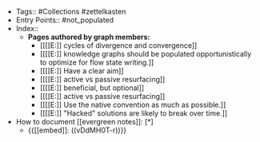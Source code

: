 - Tags:: #Collections #zettelkasten
- Entry Points:: #not_populated
- Index::
    - **Pages authored by graph members:**
        - [[[[E:]] cycles of divergence and convergence]]
        - [[[[E:]] knowledge graphs should be populated opportunistically to optimize for flow state writing.]]
        - [[[[E:]] Have a clear aim]]
        - [[[[E:]] active vs passive resurfacing]]
        - [[[[E:]] beneficial, but optional]]
        - [[[[E:]] active vs passive resurfacing]]
        - [[[[E:]] Use the native convention as much as possible.]]
        - [[[[E:]] "Hacked" solutions are likely to break over time.]]
- How to document [[evergreen notes]]: [*]
    - {{[[embed]]: ((vDdMH0T-r))}}
